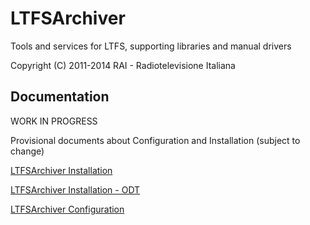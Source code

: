 LTFSArchiver
============

Tools and services for LTFS, supporting libraries and manual drivers

Copyright (C) 2011-2014 RAI - Radiotelevisione Italiana


Documentation
-------------

WORK IN PROGRESS

Provisional documents about Configuration and Installation (subject to change)

[LTFSArchiver Installation](http://htmlpreview.github.com/?http://github.com/prestoprime/LTFSArchiver/blob/master/ltfsarchiver/InstallInstructions.txt)

[LTFSArchiver Installation - ODT](http://htmlpreview.github.com/?http://github.com/prestoprime/LTFSArchiver/blob/master/ltfsarchiver/documentation/LTFSArchiverInstallation.odt)

[LTFSArchiver Configuration](http://htmlpreview.github.com/?http://github.com/prestoprime/LTFSArchiver/blob/master/ltfsarchiver/documentation/LTFSArchiverConfiguration.odt)

